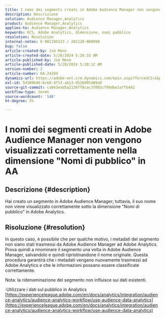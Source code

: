 ```yaml
---
title: I nomi dei segmenti creati in Adobe Audience Manager non vengono visualizzati correttamente nella dimensione "Nomi di pubblico" in AA
description: Descrizione
solution: Audience Manager,Analytics
product: Audience Manager,Analytics
applies-to: Audience Manager,Analytics
keywords: KCS, Adobe Analytics, dimensione, nomi pubblico
resolution: Resolution
internal-notes: E-001195123 / 201120-000090
bug: false
article-created-by: Jim Menn
article-created-date: 5/28/2024 5:26:33 AM
article-published-by: Jim Menn
article-published-date: 5/28/2024 5:28:12 AM
version-number: 2
article-number: KA-24204
dynamics-url: https://adobe-ent.crm.dynamics.com/main.aspx?forceUCI=1&pagetype=entityrecord&etn=knowledgearticle&id=fe95c5d6-b21c-ef11-840b-6045bd006268
exl-id: 5d309646-bc68-4f13-ab13-d52b995489a0
source-git-commit: ca843ead5a2130ff8cac3f893cf90dbe1affb442
workflow-type: tm+mt
source-wordcount: '148'
ht-degree: 2%

---
```


# I nomi dei segmenti creati in Adobe Audience Manager non vengono visualizzati correttamente nella dimensione &quot;Nomi di pubblico&quot; in AA

## Descrizione {#description}

Hai creato un segmento in Adobe Audience Manager; tuttavia, il suo nome non viene visualizzato correttamente sotto la dimensione &quot;Nomi di pubblico&quot; in Adobe Analytics.

## Risoluzione {#resolution}


In questo caso, è possibile che per qualche motivo, i metadati del segmento non siano stati trasmessi da Adobe Audience Manager ad Adobe Analytics. Prova quindi a rinominare il segmento una volta in Adobe Audience Manager, salvandolo e quindi ripristinandone il nome originale. Questa procedura garantirà che i metadati vengano nuovamente trasmessi ad Adobe Analytics e che le informazioni possano essere classificate correttamente.

Nota: la ridenominazione del segmento non influisce sui dati esistenti.

·Utilizzare i dati sul pubblico in Analytics
[https://experienceleague.adobe.com/en/docs/analytics/integration/audience-analytics/audience-analytics-workflow/use-audience-data-analytics](https://experienceleague.adobe.com/en/docs/analytics/integration/audience-analytics/audience-analytics-workflow/use-audience-data-analytics)
